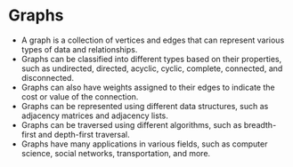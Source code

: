 # Graphs

- A graph is a collection of vertices and edges that can represent various types of data and relationships.
- Graphs can be classified into different types based on their properties, such as undirected, directed, acyclic, cyclic, complete, connected, and disconnected.
- Graphs can also have weights assigned to their edges to indicate the cost or value of the connection.
- Graphs can be represented using different data structures, such as adjacency matrices and adjacency lists.
- Graphs can be traversed using different algorithms, such as breadth-first and depth-first traversal.
- Graphs have many applications in various fields, such as computer science, social networks, transportation, and more.
